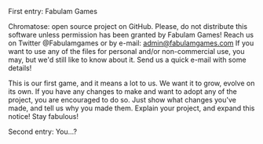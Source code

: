 First entry: Fabulam Games

Chromatose: open source project on GitHub.
Please, do not distribute this software unless permission has been granted by Fabulam Games!
Reach us on Twitter @Fabulamgames or by e-mail: admin@fabulamgames.com
If you want to use any of the files for personal and/or non-commercial use, you may, but we'd
 still like to know about it. Send us a quick e-mail with some details!

This is our first game, and it means a lot to us. We want it to grow, evolve on its own. If you 
 have any changes to make and want to adopt any of the project, you are encouraged to do so. Just
 show what changes you've made, and tell us why you made them. Explain your project, and expand
 this notice! Stay fabulous!

Second entry: You...?
